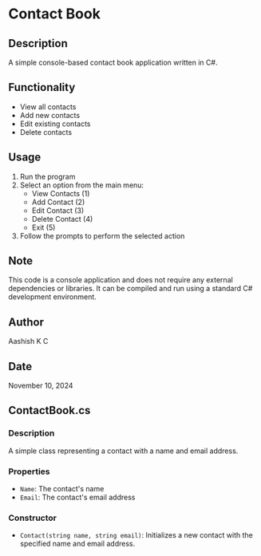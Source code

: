 # Contact Book

## Description

A simple console-based contact book application written in C#.

## Functionality

* View all contacts
* Add new contacts
* Edit existing contacts
* Delete contacts

## Usage

1. Run the program
2. Select an option from the main menu:
	* View Contacts (1)
	* Add Contact (2)
	* Edit Contact (3)
	* Delete Contact (4)
	* Exit (5)
3. Follow the prompts to perform the selected action

## Note

This code is a console application and does not require any external dependencies or libraries. It can be compiled and run using a standard C# development environment.

## Author

Aashish K C

## Date

November 10, 2024

## ContactBook.cs

### Description

A simple class representing a contact with a name and email address.

### Properties

* `Name`: The contact's name
* `Email`: The contact's email address

### Constructor

* `Contact(string name, string email)`: Initializes a new contact with the specified name and email address.